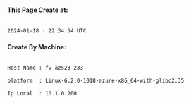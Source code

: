 
   
#### This Page Create at:

```bash

2024-01-18 - 22:34:54 UTC

```

#### Create By Machine:

```bash

Host Name : fv-az523-233

platform  : Linux-6.2.0-1018-azure-x86_64-with-glibc2.35

Ip Local  : 10.1.0.200

```

